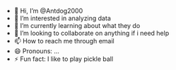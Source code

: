 - 👋 Hi, I’m @Antdog2000
- 👀 I’m interested in analyzing data 
- 🌱 I’m currently learning about what they do
- 💞️ I’m looking to collaborate on anything if i need help
- 📫 How to reach me through email
- 😄 Pronouns: ...
- ⚡ Fun fact: I like to play pickle ball

<!---
Antdog2000/Antdog2000 is a ✨ special ✨ repository because its `README.md` (this file) appears on your GitHub profile.
You can click the Preview link to take a look at your changes.
--->
